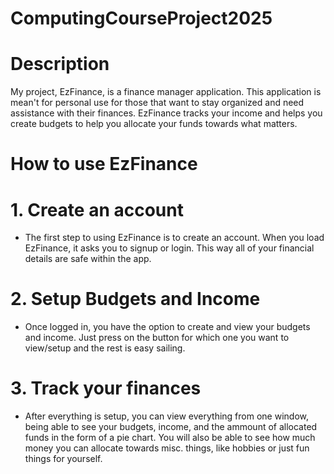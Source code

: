 # ComputingCourseProject2025

# Description
My project, EzFinance, is a finance manager application. This application is mean't for personal use for those that want to stay organized and need assistance with their finances. EzFinance tracks your income and helps you create budgets to help you allocate your funds towards what matters.

# How to use EzFinance

# 1. Create an account

  * The first step to using EzFinance is to create an account. When you load EzFinance, it asks you to signup or login. This way all of your financial details are safe within the app.

# 2. Setup Budgets and Income

  * Once logged in, you have the option to create and view your budgets and income. Just press on the button for which one you want to view/setup and the rest is easy sailing.

# 3. Track your finances

  * After everything is setup, you can view everything from one window, being able to see your budgets, income, and the ammount of allocated funds in the form of a pie chart. You will also be       able to see how much money you can allocate towards misc. things, like hobbies or just fun things for yourself.
